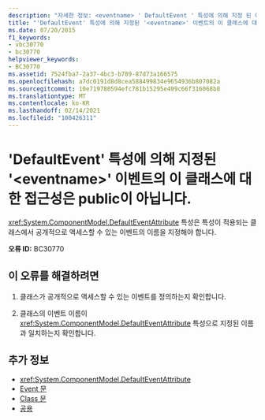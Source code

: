 ```yaml
---
description: "자세한 정보: <eventname> ' DefaultEvent ' 특성에 의해 지정 된 이벤트 ' ' 이벤트는이 클래스에 대해 공개적으로 액세스할 수 있는 이벤트가 아닙니다."
title: "'DefaultEvent' 특성에 의해 지정된 '<eventname>' 이벤트의 이 클래스에 대한 접근성은 public이 아닙니다."
ms.date: 07/20/2015
f1_keywords:
- vbc30770
- bc30770
helpviewer_keywords:
- BC30770
ms.assetid: 7524fba7-2a37-4bc3-b789-87d73a166575
ms.openlocfilehash: a7dc0191d8d8cea588499834e9654936b807082a
ms.sourcegitcommit: 10e719780594efc781b15295e499c66f316068b8
ms.translationtype: MT
ms.contentlocale: ko-KR
ms.lasthandoff: 02/14/2021
ms.locfileid: "100426311"
---
```

# <a name="event-eventname-event-specified-by-the-defaultevent-attribute-is-not-a-publicly-accessible-event-for-this-class"></a>'DefaultEvent' 특성에 의해 지정된 '\<eventname>' 이벤트의 이 클래스에 대한 접근성은 public이 아닙니다.

<xref:System.ComponentModel.DefaultEventAttribute> 특성은 특성이 적용되는 클래스에서 공개적으로 액세스할 수 있는 이벤트의 이름을 지정해야 합니다.  
  
 **오류 ID:** BC30770  
  
## <a name="to-correct-this-error"></a>이 오류를 해결하려면  
  
1. 클래스가 공개적으로 액세스할 수 있는 이벤트를 정의하는지 확인합니다.  
  
2. 클래스의 이벤트 이름이 <xref:System.ComponentModel.DefaultEventAttribute> 특성으로 지정된 이름과 일치하는지 확인합니다.  
  
## <a name="see-also"></a>추가 정보

- <xref:System.ComponentModel.DefaultEventAttribute>
- [Event 문](../language-reference/statements/event-statement.md)
- [Class 문](../language-reference/statements/class-statement.md)
- [공용](../language-reference/modifiers/public.md)
